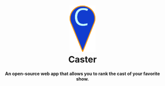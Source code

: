 <h1 align="center">
  <br>
  <a><img src="ui/src/assets/caster-logo.svg?raw=true" alt="Caster" height="150"></a>
  <br>
  Caster
  <br>
</h1>

<h4 align="center">An open-source web app that allows you to rank the cast of your favorite show.</h4>